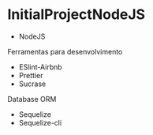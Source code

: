 # InitialProjectNodeJS

- NodeJS

Ferramentas para desenvolvimento
- ESlint-Airbnb
- Prettier
- Sucrase

Database ORM
- Sequelize
- Sequelize-cli
